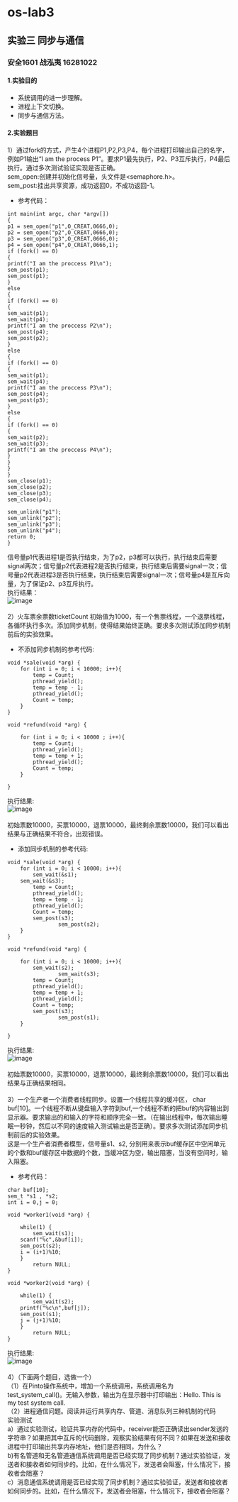 # os-lab3
## 实验三 同步与通信
### 安全1601 战泓夷 16281022
#### 1.实验目的
* 系统调用的进一步理解。
* 进程上下文切换。
* 同步与通信方法。
#### 2.实验题目
1）通过fork的方式，产生4个进程P1,P2,P3,P4，每个进程打印输出自己的名字，例如P1输出“I am the process P1”。要求P1最先执行，P2、P3互斥执行，P4最后执行。通过多次测试验证实现是否正确。<br>
sem_open:创建并初始化信号量，头文件是<semaphore.h>。<br>
sem_post:挂出共享资源，成功返回0，不成功返回-1。<br>

* 参考代码：<br>
```
int main(int argc, char *argv[])
{
p1 = sem_open("p1",O_CREAT,0666,0);
p2 = sem_open("p2",O_CREAT,0666,0);
p3 = sem_open("p3",O_CREAT,0666,0);
p4 = sem_open("p4",O_CREAT,0666,1);
if (fork() == 0)
{
printf("I am the proccess P1\n");
sem_post(p1);
sem_post(p1);
}
else
{
if (fork() == 0)
{
sem_wait(p1);
sem_wait(p4);
printf("I am the proccess P2\n");
sem_post(p4);
sem_post(p2);
}
else
{
if (fork() == 0)
{
sem_wait(p1);
sem_wait(p4);
printf("I am the proccess P3\n");
sem_post(p4);
sem_post(p3);
}
else
{
if (fork() == 0)
{
sem_wait(p2);
sem_wait(p3);
printf("I am the proccess P4\n");
}
}
}
}
sem_close(p1);
sem_close(p2);
sem_close(p3);
sem_close(p4);

sem_unlink("p1");
sem_unlink("p2");
sem_unlink("p3");
sem_unlink("p4");
return 0;
}

```
信号量p1代表进程1是否执行结束，为了p2，p3都可以执行，执行结束后需要signal两次；信号量p2代表进程2是否执行结束，执行结束后需要signal一次；信号量p2代表进程3是否执行结束，执行结束后需要signal一次；信号量p4是互斥向量，为了保证p2、p3互斥执行。<br>
执行结果：<br>
![image](https://github.com/16281022/-_16281022/blob/master/os.png)<br><br>
2）火车票余票数ticketCount 初始值为1000，有一个售票线程，一个退票线程，各循环执行多次。添加同步机制，使得结果始终正确。要求多次测试添加同步机制前后的实验效果。<br>
* 不添加同步机制的参考代码:<br>
```
void *sale(void *arg) {
	for (int i = 0; i < 10000; i++){
		temp = Count;
		pthread_yield();
		temp = temp - 1;
		pthread_yield();
		Count = temp;
	}
}
 
void *refund(void *arg) {
 
	for (int i = 0; i < 10000 ; i++){
		temp = Count;
		pthread_yield();
		temp = temp + 1;
		pthread_yield();
		Count = temp;
	}
 
}
```
执行结果:<br>
![image](https://github.com/16281022/-_16281022/blob/master/os.png)<br><br>
初始票数10000，买票10000，退票10000，最终剩余票数10000，我们可以看出结果与正确结果不符合，出现错误。<br>
* 添加同步机制的参考代码:<br>
```
void *sale(void *arg) {
	for (int i = 0; i < 10000; i++){
		sem_wait(&s1);
    sem_wait(&s3);
		temp = Count;
		pthread_yield();
		temp = temp - 1;
		pthread_yield();
		Count = temp;
		sem_post(s3);
                sem_post(s2);
	}
}
 
void *refund(void *arg) {
 
	for (int i = 0; i < 10000; i++){
		sem_wait(s2);
                sem_wait(s3);
		temp = Count;
		pthread_yield();
		temp = temp + 1;
		pthread_yield();
		Count = temp;
		sem_post(s3);
                sem_post(s1);
	}
 
}
```
执行结果:<br>
![image](https://github.com/16281022/-_16281022/blob/master/os3_4.jpg)<br><br>
初始票数10000，买票10000，退票10000，最终剩余票数10000，我们可以看出结果与正确结果相同。<br><br>
3）一个生产者一个消费者线程同步。设置一个线程共享的缓冲区， char buf[10]。一个线程不断从键盘输入字符到buf,一个线程不断的把buf的内容输出到显示器。要求输出的和输入的字符和顺序完全一致。（在输出线程中，每次输出睡眠一秒钟，然后以不同的速度输入测试输出是否正确）。要求多次测试添加同步机制前后的实验效果。<br>
这是一个生产者消费者模型，信号量s1、s2, 分别用来表示buf缓存区中空闲单元的个数和buf缓存区中数据的个数，当缓冲区为空，输出阻塞，当没有空间时，输入阻塞。<br>
* 参考代码：<br>
```
char buf[10];
sem_t *s1 , *s2;
int i = 0,j = 0;
 
void *worker1(void *arg) {
 
	while(1) {
        sem_wait(s1);
	scanf("%c",&buf[i]);
	sem_post(s2);
	i = (i+1)%10;
	}
        return NULL;
}
 
void *worker2(void *arg) {
 
	while(1) {
        sem_wait(s2);
	printf("%c\n",buf[j]);
	sem_post(s1);
	j = (j+1)%10;
	}
        return NULL;
}
```
执行结果:<br>
![image]()<br><br>
4）（下面两个题目，选做一个）<br>
（1）在Pinto操作系统中，增加一个系统调用，系统调用名为test_system_call()。无输入参数，输出为在显示器中打印输出：Hello. This is my test system call. <br>
（2）进程通信问题。阅读并运行共享内存、管道、消息队列三种机制的代码<br>
实验测试<br>a）通过实验测试，验证共享内存的代码中，receiver能否正确读出sender发送的字符串？如果把其中互斥的代码删除，观察实验结果有何不同？如果在发送和接收进程中打印输出共享内存地址，他们是否相同，为什么？<br>b)有名管道和无名管道通信系统调用是否已经实现了同步机制？通过实验验证，发送者和接收者如何同步的。比如，在什么情况下，发送者会阻塞，什么情况下，接收者会阻塞？<br>c）消息通信系统调用是否已经实现了同步机制？通过实验验证，发送者和接收者如何同步的。比如，在什么情况下，发送者会阻塞，什么情况下，接收者会阻塞？<br>
